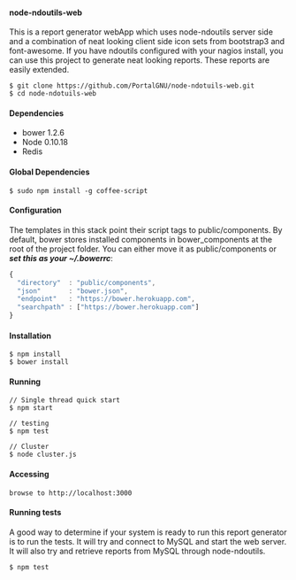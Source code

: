 #### node-ndoutils-web
This is a report generator webApp which uses node-ndoutils server side and a combination
of neat looking client side icon sets from bootstrap3 and font-awesome.  If you have ndoutils configured with
your nagios install, you can use this project to generate neat looking reports.  These reports
are easily extended.


    $ git clone https://github.com/PortalGNU/node-ndotuils-web.git
    $ cd node-ndotuils-web

#### Dependencies
  - bower 1.2.6
  - Node 0.10.18
  - Redis

#### Global Dependencies

    $ sudo npm install -g coffee-script

#### Configuration
The templates in this stack point their script tags to public/components.  By default,
bower stores installed components in bower_components at the root
of the project folder.  You can either move it as public/components
or ***set this as your ~/.bowerrc***:

````javascript
{
  "directory"  : "public/components",
  "json"       : "bower.json",
  "endpoint"   : "https://bower.herokuapp.com",
  "searchpath" : ["https://bower.herokuapp.com"]
}
````

#### Installation

    $ npm install
    $ bower install

#### Running

    // Single thread quick start
    $ npm start

    // testing
    $ npm test

    // Cluster
    $ node cluster.js

#### Accessing

    browse to http://localhost:3000

#### Running tests
A good way to determine if your system is ready to run this report generator
is to run the tests.  It will try and connect to MySQL and start the web
server.  It will also try and retrieve reports from MySQL through node-ndoutils.

    $ npm test
